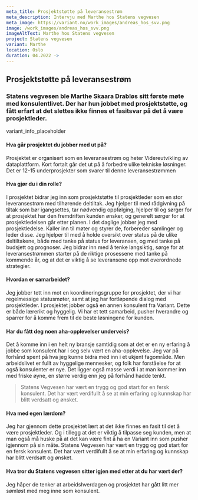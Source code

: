 ```yaml
---
meta_title: Prosjektstøtte på leveransestrøm
meta_description: Intervju med Marthe hos Statens vegvesen
meta_image: https://variant.no/work_images/andreas_hos_svv.png
image: /work_images/andreas_hos_svv.png
imageAltText: Marthe hos Statens vegvesen
project: Statens vegvesen
variant: Marthe
location: Oslo
duration: 04.2022 ->
---
```


## Prosjektstøtte på leveransestrøm

### Statens vegvesen ble Marthe Skaara Drabløs sitt første møte med konsulentlivet. Der har hun jobbet med prosjektstøtte, og fått erfart at det slettes ikke finnes et fasitsvar på det å være prosjektleder.

variant_info_placeholder

#### Hva går prosjektet du jobber med ut på?

Prosjektet er organisert som en leveransestrøm og heter Videreutvikling av dataplattform. Kort fortalt går det ut på å forbedre ulike tekniske løsninger. Det er 12-15 underprosjekter som svarer til denne leveransestrømmen

#### Hva gjør du i din rolle?

I prosjektet bidrar jeg inn som prosjektstøtte til prosjektleder som en stor leveransestrøm med tilhørende deltiltak. Jeg hjelper til med rådgivning på tiltak som bør igangsettes, tar nødvendig oppfølging, hjelper til og sørger for at prosjektet har den fremdriften kunden ønsker, og generelt sørger for at prosjektledelsen går etter planen.
I det daglige jobber jeg med prosjektledelse. Kaller inn til møter og styrer de, forbereder samlinger og leder disse. Jeg hjelper til med å holde oversikt over status på de ulike deltiltakene, både med tanke på status for leveransen, og med tanke på budsjett og prognoser. Jeg bidrar inn med å tenke langsiktig, sørge for at leveransestrømmen starter på de riktige prosessene med tanke på kommende år, og at det er viktig å se leveransene opp mot overordnede strategier.

#### Hvordan er samarbeidet?

Jeg jobber tett inn mot en koordineringsgruppe for prosjektet, der vi har regelmessige statusmøter, samt at jeg har fortløpende dialog med prosjektleder. I prosjektet jobber også en annen konsulent fra Variant. Dette er både lærerikt og hyggelig. Vi har et tett samarbeid, pusher hverandre og sparrer for å komme frem til de beste løsningene for kunden.

#### Har du fått deg noen aha-opplevelser underveis?

Det å komme inn i en helt ny bransje samtidig som at det er en ny erfaring å jobbe som konsulent har i seg selv vært en aha-opplevelse. Jeg var på forhånd spent på hva jeg kunne bidra med inn i et ukjent fagområde. Men arbeidslivet er fullt av hyggelige mennesker, og folk har forståelse for at også konsulenter er nye. Det ligger også masse verdi i at man kommer inn med friske øyne, en større verdig enn jeg på forhånd hadde tenkt.

<blockquote class="">
Statens Vegvesen har vært en trygg og god start for en fersk konsulent. Det har vært verdifullt å se at min erfaring og kunnskap har blitt verdsatt og ønsket.
</blockquote>

#### Hva med egen lærdom?

Jeg har gjennom dette prosjektet lært at det ikke finnes en fasit til det å være prosjektleder. Og i tillegg at det er viktig å tilpasse seg kunden, men at man også må huske på at det kan være fint å ha en Variant inn som pusher igjennom på sin måte.
Statens Vegvesen har vært en trygg og god start for en fersk konsulent. Det har vært verdifullt å se at min erfaring og kunnskap har blitt verdsatt og ønsket.

#### Hva tror du Statens vegvesen sitter igjen med etter at du har vært der?

Jeg håper de tenker at arbeidshverdagen og prosjektet har gått litt mer sømløst med meg inne som konsulent.
